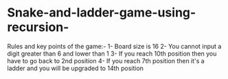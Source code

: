 # Snake-and-ladder-game-using-recursion-
Rules and key points of the game:-
1- Board size is 16
2- You cannot input a digit greater than 6 and lower than 1
3- If you reach 10th position then you have to go back to 2nd position 
4- If you reach 7th position then it's a ladder and you will be upgraded to 14th position
